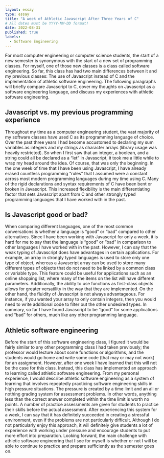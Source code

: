 ```yaml
---
layout: essay
type: essay
title: "A week of Athletic Javascript After Three Years of C"
# All dates must be YYYY-MM-DD format!
date: 2022-08-31
published: true
labels:
  - Software Engineering
---
```


For most computer engineering or computer science students, the start of a new semester is synonymous with the start of a new set of programming classes. For myself, one of those new classes is a class called software engineering. So far, this class has had two main differences between it and my previous classes: The use of Javascript instead of C and the implementation of athletic software engineering. The following paragraphs will briefly compare Javascript to C, cover my thoughts on Javascript as a software engineering language, and discuss my experiences with athletic software engineering. 

## Javascript vs. my previous programming experience

Throughout my time as a computer engineering student, the vast majority of my software classes have used C as its programming language of choice. Over the past three years I had become accustomed to declaring my sum variables as integers and my strings as character arrays (library usage was heavily restricted). So when I first saw that an integer, a boolean, and a string could all be declared as a “let” in Javascript, it took me a little while to wrap my head around the idea. Of course, that was only the beginning. In the one week of time that I have been using Javascript, I have already erased countless programming “rules” that I assumed were a constant across most modern programming languages during my time using C. Many of the rigid declarations and syntax requirements of C have been bent or broken in Javascript. This increased flexibility is the main differentiating factor that sets Javascript apart from C and other strongly typed programming languages that I have worked with in the past. 

## Is Javascript good or bad?

When comparing different languages, one of the most common conversations is whether a language is “good” or “bad” compared to other alternatives. Since I have been working with Javascript for only a week, it is hard for me to say that the language is “good” or “bad” in comparison to other languages I have worked with in the past. However, I can say that the weak typing of Javascript does have advantages in certain applications. For example, an array in strongly typed languages is used to store only one type of object, whereas a Javascript array can be used to store many different types of objects that do not need to be linked by a common class or variable type. This feature could be useful for applications such as an online shopping list, where many of the items on the list will have different parameters. Additionally, the ability to use functions as first-class objects allows for greater versatility in the way that they are implemented. On the other hand, the fluidity of Javascript is not always advantageous. For instance, if you wanted your array to only contain integers, then you would need to write additional code to filter out the other undesired types. In summary, so far I have found Javascript to be “good” for some applications and “bad” for others, much like any other programming language. 

## Athletic software engineering

Before the start of this software engineering class, I figured it would be fairly similar to any other programming class I had taken previously; the professor would lecture about some functions or algorithms, and the students would go home and write some code (that may or may not work) for an assignment. However, after one week I have learned that this will not be the case for this class. Instead, this class has implemented an approach to learning called athletic software engineering. From my personal experience, I would describe athletic software engineering as a system of learning that involves repeatedly practicing software engineering skills in high pressure situations. The pressure is created by a time limit and an all or nothing grading system for assessment problems. In other words, anything less than the correct answer completed within the time limit is worth no points. A number of practice assessments are given for students to practice their skills before the actual assessment. After experiencing this system for a week, I can say that it has definitely succeeded in creating a stressful environment, even if the problems are not particularly difficult. Although I do not particularly enjoy this approach, it will definitely give students a lot of experience with working under pressure and encourage students to put more effort into preparation. Looking forward, the main challenge with athletic software engineering that I see for myself is whether or not I will be able to continue to practice and prepare sufficiently as the semester goes on. 
